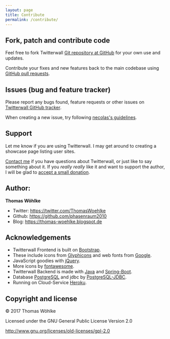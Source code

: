 ```yaml
---
layout: page
title: Contribute
permalink: /contribute/ 
---
```


## Fork, patch and contribute code

Feel free to fork Twitterwall [Git repository at GitHub][twitterwall-github] for your own use and
updates.

Contribute your fixes and new features back to the main codebase using
[GitHub pull requests][github-pull-req].

[twitterwall-github]: http://github.com/andriusvelykis/reflow-maven-skin/
[github-pull-req]: http://help.github.com/articles/using-pull-requests

## Issues (bug and feature tracker)

Please report any bugs found, feature requests or other issues on
[Twitterwall GitHub tracker][twitterwall-issues].

When creating a new issue, try following [necolas's guidelines][issue-guidelines].

[twitterwall-issues]: https://github.com/phasenraum2010/twitterwall2/issues
[issue-guidelines]: http://github.com/necolas/issue-guidelines/#readme

## Support

Let me know if you are using Twitterwall. I may get around to creating a showcase page listing user sites.

[Contact me][av-site] if you have questions about Twitterwall, or just like to say something about it.
If you _really really_ like it and want to support the author, I will be glad to
[accept a small donation][donate].

[av-site]: https://twitter.com/ThomasWoehlke
[donate]: https://www.paypal.me/ThomasWoehlke

## Author:  

**Thomas Wöhlke**
+ Twitter: https://twitter.com/ThomasWoehlke
+ Github: https://github.com/phasenraum2010
+ Blog: https://thomas-woehlke.blogspot.de

## Acknowledgements

+ Twitterwall Frontend is built on [Bootstrap][bootstrap].
+ These include icons from [Glyphicons][glyphicons] and web fonts from [Google][webfonts].
+ JavaScript goodies with [jQuery][jquery].
+ More icons by [fontawesome][fontawesome].
+ Twitterwall Backend is made with [Java][java] and [Spring-Boot][spring-boot].
+ Database [PostgreSQL][postgresql] and jdbc by [PostgreSQL-JDBC][postgresql-jdbc].
+ Running on Cloud-Service [Heroku][heroku].

[java]: http://www.oracle.com/technetwork/java/javase/downloads/index.html
[fontawesome]: http://fontawesome.io/icons/
[postgresql-jdbc]: https://jdbc.postgresql.org/
[postgresql]: https://www.postgresql.org/
[heroku]: https://heroku.com
[spring-boot]: https://projects.spring.io/spring-boot/
[bootstrap]: http://getbootstrap.com/
[glyphicons]: http://glyphicons.com/
[webfonts]: http://www.google.com/webfonts/
[jquery]: http://jquery.org

## Copyright and license

&copy; 2017 Thomas Wöhlke

Licensed under the GNU General Public License Version 2.0

http://www.gnu.org/licenses/old-licenses/gpl-2.0


